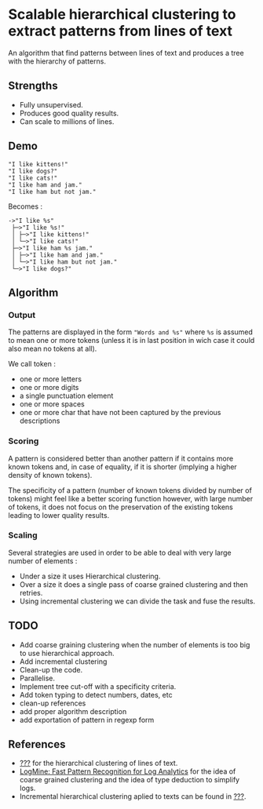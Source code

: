 # Scalable hierarchical clustering to extract patterns from lines of text

An algorithm that find patterns between lines of text and produces a tree with the hierarchy of patterns.

## Strengths

- Fully unsupervised.
- Produces good quality results.
- Can scale to millions of lines.

## Demo

```
"I like kittens!"
"I like dogs?"
"I like cats!"
"I like ham and jam."
"I like ham but not jam."
```

Becomes :

```
->"I like %s"
 ├─>"I like %s!"
 │ ├─>"I like kittens!"
 │ └─>"I like cats!"
 ├─>"I like ham %s jam."
 │ ├─>"I like ham and jam."
 │ └─>"I like ham but not jam."
 └─>"I like dogs?"
```

## Algorithm

### Output

The patterns are displayed in the form `"Words and %s"` where `%s` is assumed to mean one or more tokens (unless it is in last position in wich case it could also mean no tokens at all).  

We call token :

- one or more letters
- one or more digits
- a single punctuation element
- one or more spaces
- one or more char that have not been captured by the previous descriptions

### Scoring

A pattern is considered better than another pattern if it contains more known tokens and, in case of equality, if it is shorter (implying a higher density of known tokens).  

The specificity of a pattern (number of known tokens divided by number of tokens) might feel like a better scoring function however, with large number of tokens, it does not focus on the preservation of the existing tokens leading to lower quality results.

### Scaling

Several strategies are used in order to be able to deal with very large number of elements :

- Under a size it uses Hierarchical clustering.
- Over a size it does a single pass of coarse grained clustering and then retries.
- Using incremental clustering we can divide the task and fuse the results.

## TODO

- Add coarse graining clustering when the number of elements is too big to use hierarchical approach.
- Add incremental clustering
- Clean-up the code.
- Parallelise.
- Implement tree cut-off with a specificity criteria.
- Add token typing to detect numbers, dates, etc
- clean-up references
- add proper algorithm description
- add exportation of pattern in regexp form

## References

- [???]() for the hierarchical clustering of lines of text.
- [LogMine: Fast Pattern Recognition for Log Analytics](https://dl.acm.org/citation.cfm?id=2983323.2983358) for the idea of coarse grained clustering and the idea of type deduction to simplify logs.
- Incremental hierarchical clustering aplied to texts can be found in [???]().
